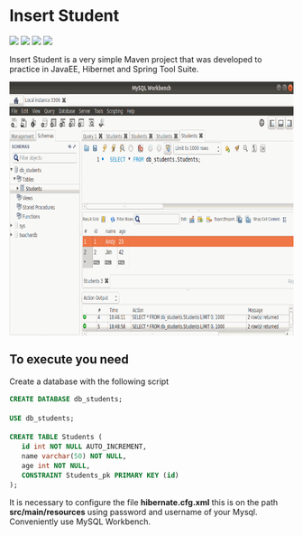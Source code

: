 # Insert Student

[<img src="https://img.shields.io/badge/Developer-AndyGeek-blue">](https://github.com/andygeek) [<img src="https://img.shields.io/badge/IDE-Spring%20Tool%20Suite-blueviolet">](https://github.com/andygeek?utf8=%E2%9C%93&tab=repositories&q=Spring+Tool+Suite&type=&language=) [<img src="https://img.shields.io/badge/Type-Maven%20Project-orange">](https://github.com/andygeek?utf8=%E2%9C%93&tab=repositories&q=Maven+Project&type=&language=) [<img src="https://img.shields.io/badge/Language-Java-brightgreen">](https://github.com/andygeek?utf8=%E2%9C%93&tab=repositories&q=&type=&language=java)

Insert Student is a very simple Maven project that was developed to practice in JavaEE, Hibernet and Spring Tool Suite.

<div align="center"><img src="https://raw.githubusercontent.com/andygeek/InsertStudent-MPJ/master/demo.gif" width="750" height="450" align="middle"/></div>

## To execute you need

Create a database with the following script

````sql
CREATE DATABASE db_students;

USE db_students;

CREATE TABLE Students (
   id int NOT NULL AUTO_INCREMENT,
   name varchar(50) NOT NULL,
   age int NOT NULL,
   CONSTRAINT Students_pk PRIMARY KEY (id)
);
````

It is necessary to configure the file **hibernate.cfg.xml** this is on the path **src/main/resources** using password and username of your Mysql. Conveniently use MySQL Workbench.
